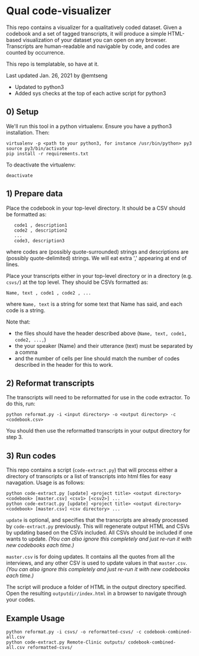 # Qual code-visualizer

This repo contains a visualizer for a qualitatively coded dataset. Given a codebook and a set of tagged transcripts, it will produce a simple HTML-based visualization of your dataset you can open on any browser. Transcripts are human-readable and navigable by code, and codes are counted by occurrence.

This repo is templatable, so have at it.

Last updated Jan. 26, 2021 by @emtseng
- Updated to python3
- Added sys checks at the top of each active script for python3

## 0) Setup

We'll run this tool in a python virtualenv. Ensure you have a python3 installation. Then:

```cli
virtualenv -p <path to your python3, for instance /usr/bin/python> py3
source py3/bin/activate
pip install -r requirements.txt
```

To deactivate the virtualenv:

```cli
deactivate
```

## 1) Prepare data

Place the codebook in your top-level directory. It should be a CSV should be formatted as:
```csv
   code1 , description1
   code2 , description2
   ...
   code3, description3
```
where codes are (possibly quote-surrounded) strings and descriptions are (possibly quote-delimited) strings. We will eat extra ',' appearing at end of lines.

Place your transcripts either in your top-level directory or in a directory (e.g. `csvs/`) at the top level. They should be CSVs formatted as:
```csv
Name, text , code1 , code2 , ...
```
where `Name, text` is a string for some text that Name has said, and each code is a string. 

Note that:

* the files should have the header described above (`Name, text, code1, code2, ...,`)
* the your speaker (Name) and their utterance (text) must be separated by a comma
* and the number of cells per line should match the number of codes described in the header for this to work.

## 2) Reformat transcripts

The transcripts will need to be reformatted for use in the code extractor. To do this, run:
```cli
python reformat.py -i <input directory> -o <output directory> -c <codebook.csv>
```

You should then use the reformatted transcripts in your output directory for step 3.

## 3) Run codes

This repo contains a script (``code-extract.py``) that will process either a directory of transcripts or a list of transcripts into html files for easy navagation. Usage is as follows:

```cli
python code-extract.py [update] <project title> <output directory> <codebook> [master.csv] <csv1> [<csv2>] ...
python code-extract.py [update] <project title> <output directory> <codebook> [master.csv] <csv directory> ...
```

`update` is optional, and specifies that the transcripts are already processed by `code-extract.py` previously. This will regenerate output HTML and CSVs by updating based on the CSVs included. All CSVs should be included if one wants to update. *(You can also ignore this completely and just re-run it with new codebooks each time.)*

`master.csv` is for doing updates. It contains all the quotes from all the interviews, and any other CSV is used to update values in that `master.csv`. *(You can also ignore this completely and just re-run it with new codebooks each time.)*

The script will produce a folder of HTML in the output directory specified. Open the resulting ``outputdir/index.html`` in a browser to navigate through your codes.

## Example Usage

```cli
python reformat.py -i csvs/ -o reformatted-csvs/ -c codebook-combined-all.csv
python code-extract.py Remote-Clinic outputs/ codebook-combined-all.csv reformatted-csvs/
```
